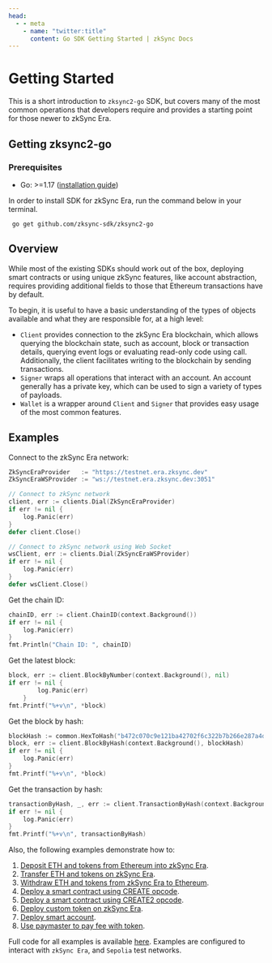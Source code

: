 ```yaml
---
head:
  - - meta
    - name: "twitter:title"
      content: Go SDK Getting Started | zkSync Docs
---
```


# Getting Started

This is a short introduction to `zksync2-go` SDK, but covers many of the most common operations that developers require and provides a
starting point for those newer to zkSync Era.

## Getting zksync2-go

### Prerequisites

- Go: >=1.17 ([installation guide](https://go.dev/dl/))

In order to install SDK for zkSync Era, run the command below in your terminal.

```console
 go get github.com/zksync-sdk/zksync2-go
```

## Overview

While most of the existing SDKs should work out of the box, deploying smart contracts or using unique zkSync features, like account abstraction, requires providing additional
fields to those that Ethereum transactions have by default.

To begin, it is useful to have a basic understanding of the types of objects available and what they are responsible for, at a high level:

- `Client` provides connection to the zkSync Era blockchain, which allows querying the blockchain state, such as account, block or transaction details,
  querying event logs or evaluating read-only code using call. Additionally, the client facilitates writing to the blockchain by sending
  transactions.
- `Signer` wraps all operations that interact with an account. An account generally has a private key, which can be used to sign a variety of
  types of payloads.
- `Wallet` is a wrapper around `Client` and `Signer` that provides easy usage of the most common features.

## Examples

Connect to the zkSync Era network:

```go
ZkSyncEraProvider   := "https://testnet.era.zksync.dev"
ZkSyncEraWSProvider := "ws://testnet.era.zksync.dev:3051"

// Connect to zkSync network
client, err := clients.Dial(ZkSyncEraProvider)
if err != nil {
	log.Panic(err)
}
defer client.Close()

// Connect to zkSync network using Web Socket
wsClient, err := clients.Dial(ZkSyncEraWSProvider)
if err != nil {
	log.Panic(err)
}
defer wsClient.Close()
```

Get the chain ID:

```go
chainID, err := client.ChainID(context.Background())
if err != nil {
	log.Panic(err)
}
fmt.Println("Chain ID: ", chainID)
```

Get the latest block:

```go
block, err := client.BlockByNumber(context.Background(), nil)
if err != nil {
		log.Panic(err)
	}
fmt.Printf("%+v\n", *block)
```

Get the block by hash:

```go
blockHash := common.HexToHash("b472c070c9e121ba42702f6c322b7b266e287a4d8b5fa426ed265b105430c397")
block, err := client.BlockByHash(context.Background(), blockHash)
if err != nil {
	log.Panic(err)
}
fmt.Printf("%+v\n", *block)
```

Get the transaction by hash:

```go
transactionByHash, _, err := client.TransactionByHash(context.Background(), common.HexToHash("0x9af27afed9a4dd018c0625ea1368afb8ba08e4cfb69b3e76dfb8521c8a87ecfc"))
if err != nil {
	log.Panic(err)
}
fmt.Printf("%+v\n", transactionByHash)
```

Also, the following examples demonstrate how to:

1. [Deposit ETH and tokens from Ethereum into zkSync Era](https://github.com/zksync-sdk/zksync2-examples/blob/main/go/01_deposit.go).
2. [Transfer ETH and tokens on zkSync Era](https://github.com/zksync-sdk/zksync2-examples/blob/main/go/02_transfer.go).
3. [Withdraw ETH and tokens from zkSync Era to Ethereum](https://github.com/zksync-sdk/zksync2-examples/blob/main/go/03_withdraw.go).
4. [Deploy a smart contract using CREATE opcode](https://github.com/zksync-sdk/zksync2-examples/blob/main/go/09_deploy_create.go).
5. [Deploy a smart contract using CREATE2 opcode](https://github.com/zksync-sdk/zksync2-examples/blob/main/go/12_deploy_create2.go).
6. [Deploy custom token on zkSync Era](https://github.com/zksync-sdk/zksync2-examples/blob/main/go/15_deploy_token_create.go).
7. [Deploy smart account](https://github.com/zksync-sdk/zksync2-examples/blob/main/go/17_deploy_create_account.go).
8. [Use paymaster to pay fee with token](https://github.com/zksync-sdk/zksync2-examples/blob/main/go/19_use_paymaster.go).

Full code for all examples is available [here](https://github.com/zksync-sdk/zksync2-examples/tree/main/go). Examples are configured to
interact with `zkSync Era`, and `Sepolia` test networks.
